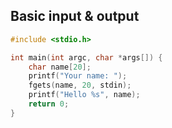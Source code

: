 ---
---

## Basic input & output

```c
#include <stdio.h>

int main(int argc, char *args[]) {
    char name[20];
    printf("Your name: ");
    fgets(name, 20, stdin);
    printf("Hello %s", name);
    return 0;
}
```
